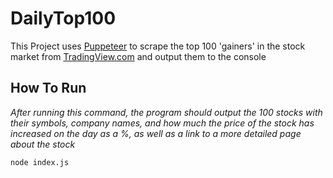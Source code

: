 # DailyTop100

This Project uses [Puppeteer](https://pptr.dev/) to scrape the top 100 'gainers' in the stock market from [TradingView.com](https://www.tradingview.com/) and output them to the console

## How To Run
_After running this command, the program should output the 100 stocks with their symbols, company names, and how much the price of the stock has increased on the day as a %, as well as a link to a more detailed page about the stock_
```
node index.js
```
